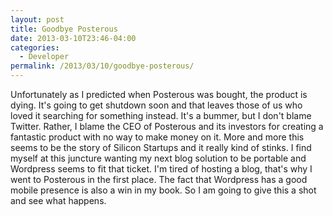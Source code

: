 ```yaml
---
layout: post
title: Goodbye Posterous
date: 2013-03-10T23:46-04:00
categories:
  - Developer
permalink: /2013/03/10/goodbye-posterous/
---
```

Unfortunately as I predicted when Posterous was bought, the product is dying. It's going to get shutdown soon and that leaves those of us who loved it searching for something instead. It's a bummer, but I don't blame Twitter. Rather, I blame the CEO of Posterous and its investors for creating a fantastic product with no way to make money on it. More and more this seems to be the story of Silicon Startups and it really kind of stinks. I find myself at this juncture wanting my next blog solution to be portable and Wordpress seems to fit that ticket. I'm tired of hosting a blog, that's why I went to Posterous in the first place. The fact that Wordpress has a good mobile presence is also a win in my book. So I am going to give this a shot and see what happens.
